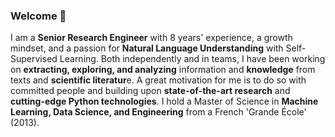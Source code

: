 ### Welcome 👋

I am a **Senior Research Engineer** with 8 years' experience, a growth mindset, and a passion for **Natural Language Understanding** with Self-Supervised Learning. Both independently and in teams, I have been working on **extracting, exploring, and analyzing** information and **knowledge** from texts and **scientific literatur**e. A great motivation for me is to do so with committed people and building upon **state-of-the-art research** and **cutting-edge Python technologies**. I hold a Master of Science in **Machine Learning, Data Science, and Engineering** from a French 'Grande École' (2013).
